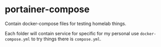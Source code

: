 # portainer-compose

Contain docker-compose files for testing homelab things.

Each folder will contain service for specific for my personal use `docker-compose.yml` 
to try things there is `compose.yml`.
